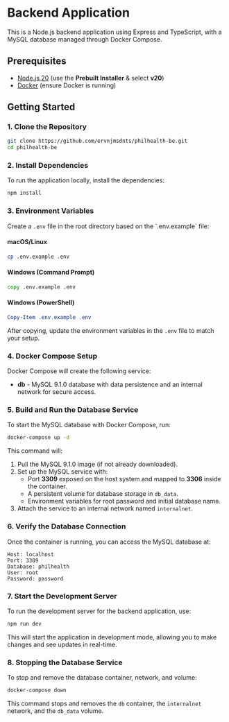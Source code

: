# Backend Application

This is a Node.js backend application using Express and TypeScript, with a MySQL database managed through Docker Compose.

## Prerequisites

- [Node.js 20](https://nodejs.org/en/download/) (use the **Prebuilt Installer** & select **v20**)
- [Docker](https://docs.docker.com/get-docker/) (ensure Docker is running)

## Getting Started

### 1. Clone the Repository

```bash
git clone https://github.com/ervnjmsdnts/philhealth-be.git
cd philhealth-be
```

### 2. Install Dependencies

To run the application locally, install the dependencies:

```bash
npm install
```

### 3. Environment Variables

Create a `.env` file in the root directory based on the \`.env.example\` file:

#### macOS/Linux

```bash
cp .env.example .env
```

#### Windows (Command Prompt)

```cmd
copy .env.example .env
```

#### Windows (PowerShell)

```powershell
Copy-Item .env.example .env
```

After copying, update the environment variables in the `.env` file to match your setup.

### 4. Docker Compose Setup

Docker Compose will create the following service:

- **db** - MySQL 9.1.0 database with data persistence and an internal network for secure access.

### 5. Build and Run the Database Service

To start the MySQL database with Docker Compose, run:

```bash
docker-compose up -d
```

This command will:

1. Pull the MySQL 9.1.0 image (if not already downloaded).
2. Set up the MySQL service with:
   - Port **3309** exposed on the host system and mapped to **3306** inside the container.
   - A persistent volume for database storage in `db_data`.
   - Environment variables for root password and initial database name.
3. Attach the service to an internal network named `internalnet`.

### 6. Verify the Database Connection

Once the container is running, you can access the MySQL database at:

```
Host: localhost
Port: 3309
Database: philhealth
User: root
Password: password
```

### 7. Start the Development Server

To run the development server for the backend application, use:

```bash
npm run dev
```

This will start the application in development mode, allowing you to make changes and see updates in real-time.

### 8. Stopping the Database Service

To stop and remove the database container, network, and volume:

```bash
docker-compose down
```

This command stops and removes the `db` container, the `internalnet` network, and the `db_data` volume.
